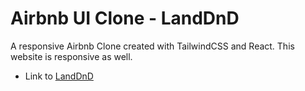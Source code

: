 # Airbnb UI Clone - LandDnD 
A responsive Airbnb Clone created with TailwindCSS and React. This website is responsive as well. 
* Link to [LandDnD](https://gilded-babka-3128fe.netlify.app/)
